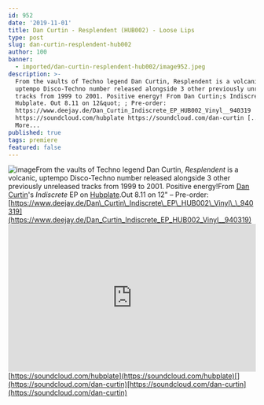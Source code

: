```yaml
---
id: 952
date: '2019-11-01'
title: Dan Curtin - Resplendent (HUB002) - Loose Lips
type: post
slug: dan-curtin-resplendent-hub002
author: 100
banner:
  - imported/dan-curtin-resplendent-hub002/image952.jpeg
description: >-
  From the vaults of Techno legend Dan Curtin, Resplendent is a volcanic,
  uptempo Disco-Techno number released alongside 3 other previously unreleased
  tracks from 1999 to 2001. Positive energy! From Dan Curtin;s Indiscrete EP on
  Hubplate. Out 8.11 on 12&quot; ; Pre-order:
  https://www.deejay.de/Dan_Curtin_Indiscrete_EP_HUB002_Vinyl__940319
  https://soundcloud.com/hubplate https://soundcloud.com/dan-curtin [...]Read
  More...
published: true
tags: premiere
featured: false
---
```

![image](../imported/dan-curtin-resplendent-hub002/image952.jpeg)From the vaults of Techno legend Dan Curtin, _Resplendent_ is a volcanic, uptempo Disco-Techno number released alongside 3 other previously unreleased tracks from 1999 to 2001. Positive energy!From [Dan Curtin](https://www.residentadvisor.net/dj/dancurtin)'s _Indiscrete_ EP on [Hubplate](https://www.residentadvisor.net/record-label.aspx?id=16399).Out 8.11 on 12" – Pre-order: [](https://www.deejay.de/Dan_Curtin_Indiscrete_EP_HUB002_Vinyl__940319)[https://www.deejay.de/Dan\_Curtin\_Indiscrete\_EP\_HUB002\_Vinyl\_\_940319](https://www.deejay.de/Dan_Curtin_Indiscrete_EP_HUB002_Vinyl__940319)<iframe width='100%' height='300' scrolling='no' frameborder='no' allow='autoplay' src='https://w.soundcloud.com/player/?url=https%3A//api.soundcloud.com/tracks/701085802&color=%23ff5500&auto_play=false&hide_related=false&show_comments=true&show_user=true&show_reposts=false&show_teaser=true'></iframe>[](https://soundcloud.com/hubplate)[https://soundcloud.com/hubplate](https://soundcloud.com/hubplate)[](https://soundcloud.com/dan-curtin)[https://soundcloud.com/dan-curtin](https://soundcloud.com/dan-curtin)